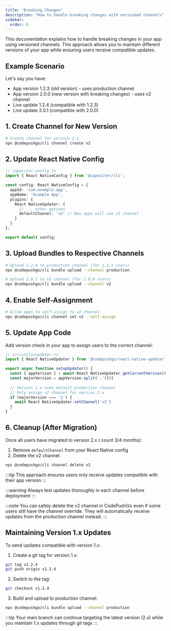 ```yaml
---
title: "Breaking Changes"
description: "How to handle breaking changes with versioned channels"
sidebar:
  order: 6
---
```


This documentation explains how to handle breaking changes in your app using versioned channels. This approach allows you to maintain different versions of your app while ensuring users receive compatible updates.

## Example Scenario

Let's say you have:
- App version 1.2.3 (old version) - uses production channel
- App version 2.0.0 (new version with breaking changes) - uses v2 channel
- Live update 1.2.4 (compatible with 1.2.3)
- Live update 2.0.1 (compatible with 2.0.0)

## 1. Create Channel for New Version

```bash
# Create channel for version 2.x
npx @codepushgo/cli channel create v2
```

## 2. Update React Native Config

```ts
// capacitor.config.ts
import { React NativeConfig } from '@capacitor/cli';

const config: React NativeConfig = {
  appId: 'com.example.app',
  appName: 'Example App',
  plugins: {
    React NativeUpdater: {
      // ... other options
      defaultChannel: 'v2' // New apps will use v2 channel
    }
  }
};

export default config;
```

## 3. Upload Bundles to Respective Channels

```bash
# Upload 1.2.4 to production channel (for 1.2.3 users)
npx @codepushgo/cli bundle upload --channel production

# Upload 2.0.1 to v2 channel (for 2.0.0 users)
npx @codepushgo/cli bundle upload --channel v2
```

## 4. Enable Self-Assignment

```bash
# Allow apps to self-assign to v2 channel
npx @codepushgo/cli channel set v2 --self-assign
```

## 5. Update App Code

Add version check in your app to assign users to the correct channel:

```ts
// src/utils/updater.ts
import { React NativeUpdater } from '@codepushgo/react-native-updater'

export async function setupUpdater() {
  const { appVersion } = await React NativeUpdater.getCurrentVersion()
  const majorVersion = appVersion.split('.')[0]
  
  // Version 1.x uses default production channel
  // Only assign v2 channel for version 2.x
  if (majorVersion === '2') {
    await React NativeUpdater.setChannel('v2')
  }
}
```

## 6. Cleanup (After Migration)

Once all users have migrated to version 2.x ( count 3/4 months):

1. Remove `defaultChannel` from your React Native config
2. Delete the v2 channel:

```bash
npx @codepushgo/cli channel delete v2
```

:::tip
This approach ensures users only receive updates compatible with their app version
:::

:::warning
Always test updates thoroughly in each channel before deployment
:::

:::note
You can safely delete the v2 channel in CodePushGo even if some users still have the channel override. They will automatically receive updates from the production channel instead.
:::

## Maintaining Version 1.x Updates

To send updates compatible with version 1.x:

1. Create a git tag for version 1.x:
```bash
git tag v1.2.4
git push origin v1.2.4
```

2. Switch to the tag:
```bash
git checkout v1.2.4
```

3. Build and upload to production channel:
```bash
npx @codepushgo/cli bundle upload --channel production
```

:::tip
Your main branch can continue targeting the latest version (2.x) while you maintain 1.x updates through git tags
::: 
